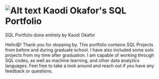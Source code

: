 # ![Alt text](https://github.com/kaodi1999/SQL-Portfolio-KO/assets/88451981/baa4f098-3a1c-4315-b26f-abfb5330c45c "Code IMG") Kaodi Okafor's SQL Portfolio
SQL Portfolio done entirely by Kaodi Okafor

Hello😄! Thank you for stopping by. This portfolio contains SQL Projects from before and during graduate school. I have also included some solo projects from my time after graduation. I am capable of working through SQL codes, as well as machine learning, and other data analytics languages. Feel free to take a look around and reach out if you have any feedback or questions.
